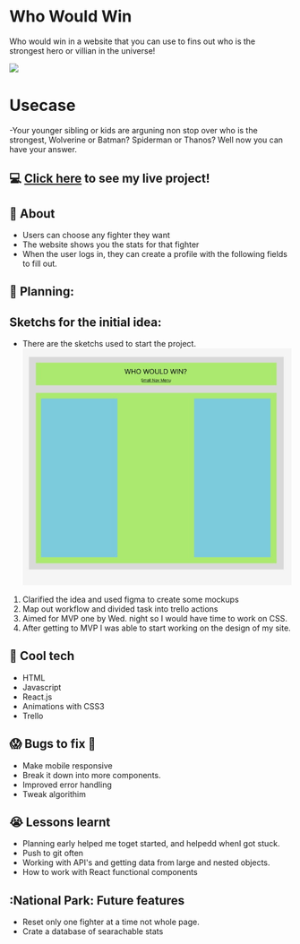 # Who Would Win
Who would win in a website that you can use to fins out who is the strongest hero or villian in the universe!

![](http://i.imgur.com/Fkk92M7h.gif)

# Usecase
-Your younger sibling or kids are arguning non stop over who is the strongest, Wolverine or Batman? Spiderman or Thanos? Well now you can have your answer.

## :computer: [Click here](https://whowouldwin.surge.sh/) to see my live project!

## :speech_balloon: About
- Users can choose any fighter they want
- The website shows you the stats for that fighter
- When the user logs in, they can create a profile with the following fields to fill out.


## :memo: Planning:
## Sketchs for the initial idea:
- There are the sketchs used to start the project.
![](src/Images/planning.png)

1) Clarified the idea and used figma to create some mockups
2) Map out workflow and divided task into trello actions
3) Aimed for MVP one by Wed. night so I would have time to work on CSS.
4) After getting to MVP I was able to start working on the design of my site.


## :rocket: Cool tech
- HTML
- Javascript
- React.js
- Animations with CSS3
- Trello

## :scream: Bugs to fix :poop:
- Make mobile responsive
- Break it down into more components.
- Improved error handling
- Tweak algorithim 

## :sob: Lessons learnt
- Planning early helped me toget started, and helpedd whenI got stuck.
- Push to git often
- Working with API's and getting data from large and nested objects.
- How to work with React functional components 


## :National Park: Future features
- Reset only one fighter at a time not whole page.
- Crate a database of searachable stats